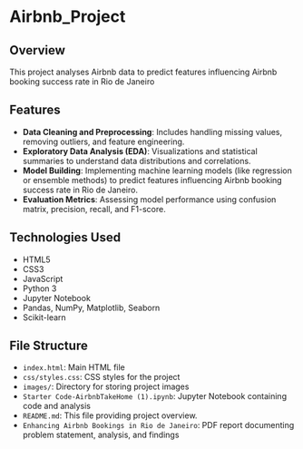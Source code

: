 # Airbnb_Project

## Overview
This project analyses Airbnb data to predict features influencing Airbnb booking success rate in Rio de Janeiro

## Features
- **Data Cleaning and Preprocessing**: Includes handling missing values, removing outliers, and feature engineering.
- **Exploratory Data Analysis (EDA)**: Visualizations and statistical summaries to understand data distributions and correlations.
- **Model Building**: Implementing machine learning models (like regression or ensemble methods) to predict features influencing Airbnb booking success rate in Rio de Janeiro.  
- **Evaluation Metrics**: Assessing model performance using confusion matrix, precision, recall, and F1-score.

## Technologies Used
- HTML5
- CSS3
- JavaScript
- Python 3
- Jupyter Notebook
- Pandas, NumPy, Matplotlib, Seaborn
- Scikit-learn

## File Structure
- `index.html`: Main HTML file
- `css/styles.css`: CSS styles for the project
- `images/`: Directory for storing project images
- `Starter Code-AirbnbTakeHome (1).ipynb`: Jupyter Notebook containing code and analysis
- `README.md`: This file providing project overview.
- `Enhancing Airbnb Bookings in Rio de Janeiro`: PDF report documenting problem statement, analysis, and findings
